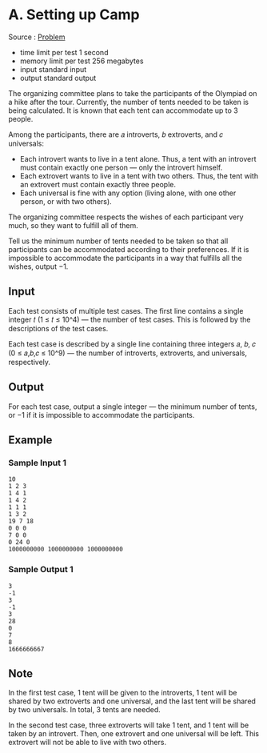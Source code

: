 # A. Setting up Camp

Source : [Problem](https://codeforces.com/problemset/problem/1945/A)

- time limit per test 1 second
- memory limit per test 256 megabytes
- input standard input
- output standard output

The organizing committee plans to take the participants of the Olympiad on a hike after the tour. Currently, the number of tents needed to be taken is being calculated. It is known that each tent can accommodate up to 3 people.

Among the participants, there are 𝑎 introverts, 𝑏 extroverts, and 𝑐 universals:

- Each introvert wants to live in a tent alone. Thus, a tent with an introvert must contain exactly one person — only the introvert himself.
- Each extrovert wants to live in a tent with two others. Thus, the tent with an extrovert must contain exactly three people.
- Each universal is fine with any option (living alone, with one other person, or with two others).

The organizing committee respects the wishes of each participant very much, so they want to fulfill all of them.

Tell us the minimum number of tents needed to be taken so that all participants can be accommodated according to their preferences. If it is impossible to accommodate the participants in a way that fulfills all the wishes, output −1.

## Input

Each test consists of multiple test cases. The first line contains a single integer 𝑡 (1 ≤ 𝑡 ≤ 10^4) — the number of test cases. This is followed by the descriptions of the test cases.

Each test case is described by a single line containing three integers 𝑎, 𝑏, 𝑐 (0 ≤ 𝑎,𝑏,𝑐 ≤ 10^9) — the number of introverts, extroverts, and universals, respectively.

## Output

For each test case, output a single integer — the minimum number of tents, or −1 if it is impossible to accommodate the participants.

## Example

### Sample Input 1

    10
    1 2 3
    1 4 1
    1 4 2
    1 1 1
    1 3 2
    19 7 18
    0 0 0
    7 0 0
    0 24 0
    1000000000 1000000000 1000000000

### Sample Output 1

    3
    -1
    3
    -1
    3
    28
    0
    7
    8
    1666666667

## Note

In the first test case, 1 tent will be given to the introverts, 1 tent will be shared by two extroverts and one universal, and the last tent will be shared by two universals. In total, 3 tents are needed.

In the second test case, three extroverts will take 1 tent, and 1 tent will be taken by an introvert. Then, one extrovert and one universal will be left. This extrovert will not be able to live with two others.
